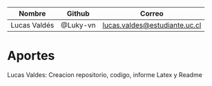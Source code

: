 | Nombre | Github | Correo |
|--------------|--------------|--------------|
| Lucas Valdés      | @Luky-vn | lucas.valdes@estudiante.uc.cl     |
# Aportes
Lucas Valdes: Creacion repositorio, codigo, informe Latex y Readme





